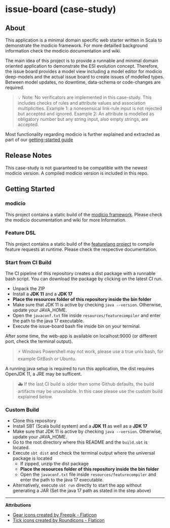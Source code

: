 # issue-board (case-study)

## About

This application is a minimal domain specific web starter written in Scala to demonstrate the modicio framework. For more detailled background information check the modicio documentation and wiki.

The main idea of this project is to provide a runnable and minimal domain oriented application to demonstrate the ESI evolution concept. Therefore, the issue board provides a model view including a model editor for modicio deep-models and the actual issue board to create issues of modelled types. Between model updates, no downtime, data-schema or code-changes are required.

> :bulb: Note: No verificators are implemented in this case-study. This includes checks of rules and attribute values and association multiplicities. Example 1: a nonesensical link-rule input is not rejected but accepted and ignored. Example 2: An attribute is modelled as obligatory number but any string input, also empty strings, are accepted.

Most functionality regarding modicio is further explained and extracted as part of our [getting-started guide](https://github.com/modicio/modicio/wiki/Getting-Started)

## Release Notes

This case-study is not guaranteed to be compatible with the newest modicio version. A compiled modicio version is included in this repo.

## Getting Started

### modicio

This project contains a static build of the [modicio framework](https://github.com/modicio/modicio). Please check the modicio documentation and wiki for more Information.

### Feature DSL

This project contains a static build of the [featurelang project](https://github.com/modicio/feature-dsl-tools) to compile feature requests at runtime. Please check the respective documentation.

### Start from CI Build

The CI pipeline of this repository creates a dist package with a runnable bash script. You can download the package by clicking on the latest CI run. 
* Unpack the ZIP
* Install a **JDK 11** and a **JDK 17**
* **Place the resources folder of this repository inside the bin folder**
* Make sure that JDK 11 is active by checking ``java --version``. Otherwise, update your JAVA_HOME.
* Open the ``javaconf.txt`` file inside ``resources/featurecompiler`` and enter the path to the java 17 executable.
* Execute the issue-board bash file inside bin on your terminal. 

After some time, the web-app is available on localhost:9000 (or different port, check the terminal output).

> :zap: Windows Powershell may not work, please use a true unix bash, for example GitBash or Ubuntu.

A running java setup is required to run this application, the dist requires OpenJDK 11, a JRE may be sufficent.

> :ambulance: If the last CI build is older then some Github defaults, the build artifacts may be unavailable. In this case please use the custom build explained below.

###  Custom Build

* Clone this repository
* Install SBT (Scala build system) and a **JDK 11** as well as a **JDK 17**
* Make sure that JDK 11 is active by checking ``java --version``. Otherwise, update your JAVA_HOME.
* Go to the root directory where this README and the ``build.sbt`` is located.
* Execute ``sbt dist`` and check the terminal output where the universal package is located
  * If zipped, unzip the dist package
  * **Place the resources folder of this repository inside the bin folder**
  * Open the ``javaconf.txt`` file inside ``resources/featurecompiler`` and enter the path to the java 17 executable.
* Alternatively, execute ``sbt run`` directly to start the app without generating a JAR (Set the java 17 path as stated in the step above)

---

**Attributions**
* [Gear icons created by Freepik - Flaticon](https://www.flaticon.com/free-icons/gear)
* [Tick icons created by Roundicons - Flaticon](https://www.flaticon.com/free-icons/tick)